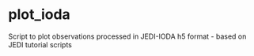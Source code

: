 # plot_ioda
Script to plot observations processed in JEDI-IODA h5 format - based on JEDI tutorial scripts
